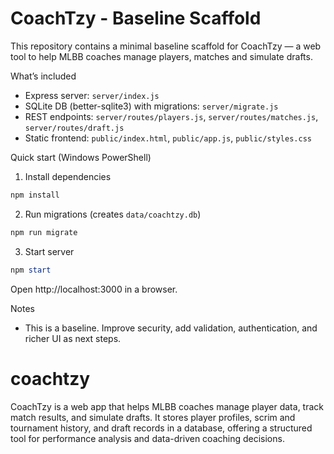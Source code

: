 # CoachTzy - Baseline Scaffold

This repository contains a minimal baseline scaffold for CoachTzy — a web tool to help MLBB coaches manage players, matches and simulate drafts.

What’s included
- Express server: `server/index.js`
- SQLite DB (better-sqlite3) with migrations: `server/migrate.js`
- REST endpoints: `server/routes/players.js`, `server/routes/matches.js`, `server/routes/draft.js`
- Static frontend: `public/index.html`, `public/app.js`, `public/styles.css`

Quick start (Windows PowerShell)

1. Install dependencies

```powershell
npm install
```

2. Run migrations (creates `data/coachtzy.db`)

```powershell
npm run migrate
```

3. Start server

```powershell
npm start
```

Open http://localhost:3000 in a browser.

Notes
- This is a baseline. Improve security, add validation, authentication, and richer UI as next steps.
# coachtzy
CoachTzy is a web app that helps MLBB coaches manage player data, track match results, and simulate drafts. It stores player profiles, scrim and tournament history, and draft records in a database, offering a structured tool for performance analysis and data-driven coaching decisions.
